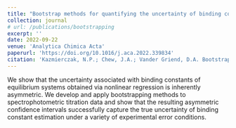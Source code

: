 ```yaml
---
title: "Bootstrap methods for quantifying the uncertainty of binding constants in the hard modeling of spectrophotometric titration data"
collection: journal
# url: /publications/bootstrapping
excerpt: ''
date: 2022-09-22
venue: 'Analytica Chimica Acta'
paperurl: 'https://doi.org/10.1016/j.aca.2022.339834'
citation: 'Kazmierczak, N.P.; Chew, J.A.; Vander Griend, D.A. Bootstrap methods for quantifying the uncertainty of binding constants in the hard modeling of spectrophotometric titration data. Analytica Chimica Acta, 2022, 1227:339834.'
---
```

We show that the uncertainty associated with binding constants of equilibrium systems obtained via nonlinear regression is inherently asymmetric. We develop and apply bootstrapping methods to spectrophotometric titration data and show that the resulting asymmetric confidence intervals successfully capture the true uncertainty of binding constant estimation under a variety of experimental error conditions.

<!-- [See paper here](https://analyticalsciencejournals.onlinelibrary.wiley.com/doi/full/10.1002/cem.3119) -->

<!-- Citation: Kazmierczak, N.P.; Chew, J.A.; Michmerhuizen, A.R.; Kim, S.E.; Drees, Z.D.; Rylaarsdam, A.; Thong, T.; Van Laar, L.; Vander Griend, D.A. Sensitivity Limits for Determining 1:1 Binding Constants from Spectrophotometric Titrations via Global Analysis. Journal of Chemometrics, 2019, 33:e3119. -->
